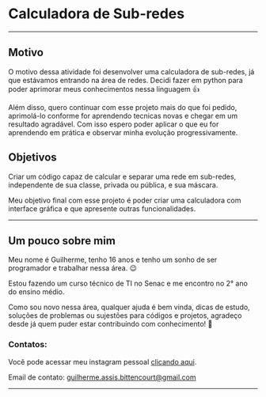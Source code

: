 # Calculadora de Sub-redes
***
## Motivo
O motivo dessa atividade foi desenvolver uma calculadora de sub-redes, já que estávamos entrando na área de redes. Decidi fazer em python para poder aprimorar meus conhecimentos nessa linguagem 👍

Além disso, quero continuar com esse projeto mais do que foi pedido, aprimolá-lo conforme for aprendendo tecnicas novas e chegar em um resultado agradável. Com isso espero poder aplicar o que eu for aprendendo em prática e observar minha evolução progressivamente.

## Objetivos
Criar um código capaz de calcular e separar uma rede em sub-redes, independente de sua classe, privada ou pública, e sua máscara.

Meu objetivo final com esse projeto é poder criar uma calculadora com interface gráfica e que apresente outras funcionalidades.
***
## Um pouco sobre mim
Meu nome é Guilherme, tenho 16 anos e tenho um sonho de ser programador e trabalhar nessa área. 😉

Estou fazendo um curso técnico de TI no Senac e me encontro no 2° ano do ensino médio.

Como sou novo nessa área, qualquer ajuda é bem vinda, dicas de estudo, soluções de problemas ou sujestões para códigos e projetos, agradeço desde já quem puder estar contribuíndo com conhecimento! 🙂

### Contatos:

Você pode acessar meu instagram pessoal [clicando aqui](https://www.instagram.com/gui.a.bitt/).

Email de contato: guilherme.assis.bittencourt@gmail.com
***
